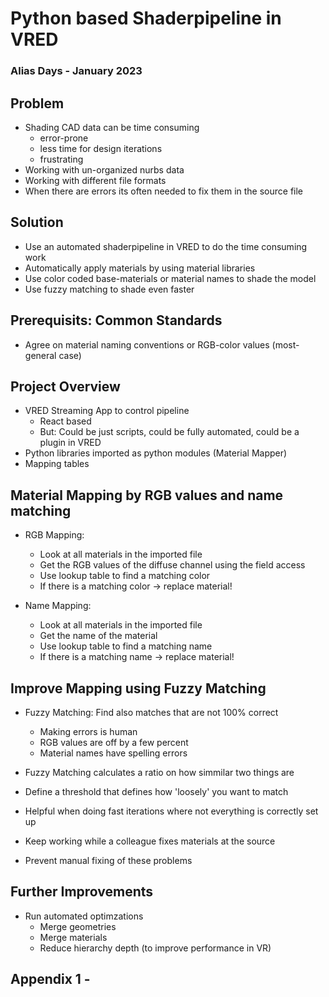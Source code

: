 # Python based Shaderpipeline in VRED

### Alias Days - January 2023

## Problem

- Shading CAD data can be time consuming
  - error-prone
  - less time for design iterations
  - frustrating
- Working with un-organized nurbs data
- Working with different file formats
- When there are errors its often needed to fix them in the source file

## Solution

- Use an automated shaderpipeline in VRED to do the time consuming work
- Automatically apply materials by using material libraries
- Use color coded base-materials or material names to shade the model
- Use fuzzy matching to shade even faster

## Prerequisits: Common Standards

- Agree on material naming conventions or RGB-color values (most-general case)

## Project Overview

- VRED Streaming App to control pipeline
  - React based
  - But: Could be just scripts, could be fully automated, could be a plugin in VRED
- Python libraries imported as python modules (Material Mapper)
- Mapping tables

## Material Mapping by RGB values and name matching

- RGB Mapping:

  - Look at all materials in the imported file
  - Get the RGB values of the diffuse channel using the field access
  - Use lookup table to find a matching color
  - If there is a matching color -> replace material!

- Name Mapping:
  - Look at all materials in the imported file
  - Get the name of the material
  - Use lookup table to find a matching name
  - If there is a matching name -> replace material!

## Improve Mapping using Fuzzy Matching

- Fuzzy Matching: Find also matches that are not 100% correct

  - Making errors is human
  - RGB values are off by a few percent
  - Material names have spelling errors

- Fuzzy Matching calculates a ratio on how simmilar two things are
- Define a threshold that defines how 'loosely' you want to match
- Helpful when doing fast iterations where not everything is correctly set up
- Keep working while a colleague fixes materials at the source
- Prevent manual fixing of these problems

## Further Improvements

- Run automated optimzations
  - Merge geometries
  - Merge materials
  - Reduce hierarchy depth (to improve performance in VR)

## Appendix 1 -
